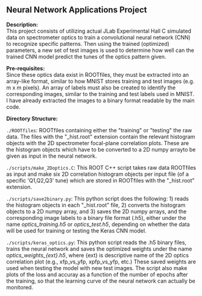 ## Neural Network Applications Project

**Description:** <br>
This project consists of utilizing actual JLab Experimental Hall C simulated data on spectrometer optics to train a convolutional neural network (CNN) to recognize specific patterns. Then using the trained (optimized) parameters, a new set of test images is used to determine how well can the trained CNN model predict the tunes of the optics pattern given.

**Pre-requisites:** <br>
Since these optics data exist in ROOTfiles, they must be extracted into an array-like format, similar to how MNIST stores training and test images (e.g. m x m pixels). An array of labels must also be created to identify the corresponding images, similar to the training and test labels used in MNIST.  I have already extracted the images to a binary format readable by the main code.

**Directory Structure:**<br>

`./ROOTfiles`: ROOTfiles containing either the "training" or "testing" the raw data. The files with the "_hist.root" extension contain the relevant histogram objects with the 2D spectrometer focal-plane correlation plots. These are the histogram objects which have to be converted to a 2D numpy arrayto be given as input in the neural network. <br>

`./scripts/make_2Doptics.C`: This ROOT C++ script takes raw data ROOTfiles as input and make six 2D correlation histogram objects per input file (of a specific 'Q1,Q2,Q3' tune) which are stored in ROOTfiles with the "_hist.root" extension. <br>

`./scripts/save2binary.py`: This python script does the following: 1) reads the histogram objects in each "_hist.root" file, 2) converts the histogram objects to a 2D numpy array, and 3) saves the 2D numpy arrays, and the corresponding image labels to a binary file format (.h5), either under the name *optics\_training.h5* or *optics\_test.h5*, depending on whether the data will be used for training or testing the Keras CNN model. <br>

`./scripts/keras_optics.py`: This python script reads the .h5 binary files, trains the neural network and saves the optimized weights under the name *optics\_weights_{ext}.h5*, where {ext} is descriptive name of the 2D optics correlation plot (e.g., xfp\_vs\_yfp, xpfp\_vs\_yfp, etc.) These saved weights are used when testing the model with new test images. The script also make plots of the loss and accuray as a function of the number of epochs after the training, so that the learning curve of the neural network can actually be monitored. 